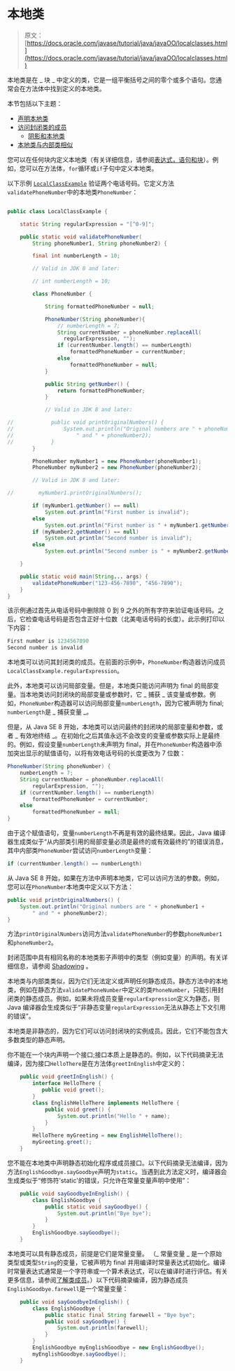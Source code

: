 # 本地类

> 原文： [https://docs.oracle.com/javase/tutorial/java/javaOO/localclasses.html](https://docs.oracle.com/javase/tutorial/java/javaOO/localclasses.html)

本地类是在 _ 块 _ 中定义的类，它是一组平衡括号之间的零个或多个语句。您通常会在方法体中找到定义的本地类。

本节包括以下主题：

*   [声明本地类](#declaring-local-classes)
*   [访问封闭类的成员](#accessing-members-of-an-enclosing-class)
    *   [阴影和本地类](#shadowing-and-local-classes)
*   [本地类与内部类相似](#local-classes-are-similar-to-inner-classes)

您可以在任何块内定义本地类（有关详细信息，请参阅[表达式，语句和块](../../java/nutsandbolts/expressions.html)）。例如，您可以在方法体，`for`循环或`if`子句中定义本地类。

以下示例 [`LocalClassExample`](examples/LocalClassExample.java) 验证两个电话号码。它定义方法`validatePhoneNumber`中的本地类`PhoneNumber`：

```java

public class LocalClassExample {

    static String regularExpression = "[^0-9]";

    public static void validatePhoneNumber(
        String phoneNumber1, String phoneNumber2) {

        final int numberLength = 10;

        // Valid in JDK 8 and later:

        // int numberLength = 10;

        class PhoneNumber {

            String formattedPhoneNumber = null;

            PhoneNumber(String phoneNumber){
                // numberLength = 7;
                String currentNumber = phoneNumber.replaceAll(
                  regularExpression, "");
                if (currentNumber.length() == numberLength)
                    formattedPhoneNumber = currentNumber;
                else
                    formattedPhoneNumber = null;
            }

            public String getNumber() {
                return formattedPhoneNumber;
            }

            // Valid in JDK 8 and later:

//            public void printOriginalNumbers() {
//                System.out.println("Original numbers are " + phoneNumber1 +
//                    " and " + phoneNumber2);
//            }
        }

        PhoneNumber myNumber1 = new PhoneNumber(phoneNumber1);
        PhoneNumber myNumber2 = new PhoneNumber(phoneNumber2);

        // Valid in JDK 8 and later:

//        myNumber1.printOriginalNumbers();

        if (myNumber1.getNumber() == null) 
            System.out.println("First number is invalid");
        else
            System.out.println("First number is " + myNumber1.getNumber());
        if (myNumber2.getNumber() == null)
            System.out.println("Second number is invalid");
        else
            System.out.println("Second number is " + myNumber2.getNumber());

    }

    public static void main(String... args) {
        validatePhoneNumber("123-456-7890", "456-7890");
    }
}

```

该示例通过首先从电话号码中删除除 0 到 9 之外的所有字符来验证电话号码。之后，它检查电话号码是否包含正好十位数（北美电话号码的长度）。此示例打印以下内容：

```java
First number is 1234567890
Second number is invalid
```

本地类可以访问其封闭类的成员。在前面的示例中，`PhoneNumber`构造器访问成员`LocalClassExample.regularExpression`。

此外，本地类可以访问局部变量。但是，本地类只能访问声明为 final 的局部变量。当本地类访问封闭块的局部变量或参数时，它 _ 捕获 _ 该变量或参数。例如，`PhoneNumber`构造器可以访问局部变量`numberLength`，因为它被声明为 final; `numberLength`是 _ 捕获变量 _。

但是，从 Java SE 8 开始，本地类可以访问最终的封闭块的局部变量和参数，或者 _ 有效地终结 _。在初始化之后其值永远不会改变的变量或参数实际上是最终的。例如，假设变量`numberLength`未声明为 final，并在`PhoneNumber`构造器中添加突出显示的赋值语句，以将有效电话号码的长度更改为 7 位数：

```java
PhoneNumber(String phoneNumber) {
    numberLength = 7;
    String currentNumber = phoneNumber.replaceAll(
        regularExpression, "");
    if (currentNumber.length() == numberLength)
        formattedPhoneNumber = currentNumber;
    else
        formattedPhoneNumber = null;
}
```

由于这个赋值语句，变量`numberLength`不再是有效的最终结果。因此，Java 编译器生成类似于“从内部类引用的局部变量必须是最终的或有效最终的”的错误消息，其中内部类`PhoneNumber`尝试访问`numberLength`变量：

```java
if (currentNumber.length() == numberLength)
```

从 Java SE 8 开始，如果在方法中声明本地类，它可以访问方法的参数。例如，您可以在`PhoneNumber`本地类中定义以下方法：

```java
public void printOriginalNumbers() {
    System.out.println("Original numbers are " + phoneNumber1 +
        " and " + phoneNumber2);
}
```

方法`printOriginalNumbers`访问方法`validatePhoneNumber`的参数`phoneNumber1`和`phoneNumber2`。

封闭范围中具有相同名称的本地类影子声明中的类型（例如变量）的声明。有关详细信息，请参阅 [Shadowing](../../java/javaOO/nested.html#shadowing) 。

本地类与内部类类似，因为它们无法定义或声明任何静态成员。静态方法中的本地类，例如在静态方法`validatePhoneNumber`中定义的类`PhoneNumber`，只能引用封闭类的静态成员。例如，如果未将成员变量`regularExpression`定义为静态，则 Java 编译器会生成类似于“非静态变量`regularExpression`无法从静态上下文引用的错误”。

本地类是非静态的，因为它们可以访问封闭块的实例成员。因此，它们不能包含大多数类型的静态声明。

你不能在一个块内声明一个接口;接口本质上是静态的。例如，以下代码摘录无法编译，因为接口`HelloThere`是在方法体`greetInEnglish`中定义的：

```java
    public void greetInEnglish() {
        interface HelloThere {
           public void greet();
        }
        class EnglishHelloThere implements HelloThere {
            public void greet() {
                System.out.println("Hello " + name);
            }
        }
        HelloThere myGreeting = new EnglishHelloThere();
        myGreeting.greet();
    }
```

您不能在本地类中声明静态初始化程序或成员接口。以下代码摘录无法编译，因为方法`EnglishGoodbye.sayGoodbye`声明为`static`。当遇到此方法定义时，编译器会生成类似于“修饰符'static'的错误，只允许在常量变量声明中使用”：

```java
    public void sayGoodbyeInEnglish() {
        class EnglishGoodbye {
            public static void sayGoodbye() {
                System.out.println("Bye bye");
            }
        }
        EnglishGoodbye.sayGoodbye();
    }
```

本地类可以具有静态成员，前提是它们是常量变量。 （_ 常量变量 _ 是一个原始类型或类型`String`的变量，它被声明为 final 并用编译时常量表达式初始化。编译时常量表达式通常是一个字符串或一个算术表达式，可以在编译时进行评估。有关更多信息，请参阅[了解类成员](classvars.html)。）以下代码摘录编译，因为静态成员`EnglishGoodbye.farewell`是一个常量变量：

```java
    public void sayGoodbyeInEnglish() {
        class EnglishGoodbye {
            public static final String farewell = "Bye bye";
            public void sayGoodbye() {
                System.out.println(farewell);
            }
        }
        EnglishGoodbye myEnglishGoodbye = new EnglishGoodbye();
        myEnglishGoodbye.sayGoodbye();
    }
```